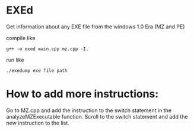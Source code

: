 # EXEd
Get information about any EXE file from the windows 1.0 Era (MZ and PE)

compile like
```
g++ -o exed main.cpp mz.cpp -I.
```

run like
```
./exedump exe file path
```

# How to add more instructions:
Go to MZ.cpp and add the instruction to the switch statement in the analyzeMZExecutable function.
Scroll to the switch statement and add the new instruction to the list.